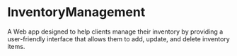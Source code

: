 # InventoryManagement

<p>
A Web app designed to help clients manage their inventory by providing a user-friendly interface that allows them to add, update, and delete inventory items. 

